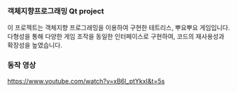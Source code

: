 ### 객체지향프로그래밍 Qt project
이 프로젝트는 객체지향 프로그래밍을 이용하여 구현한 테트리스, 뿌요뿌요 게임입니다.
다형성을 통해 다양한 게임 조작을 동일한 인터페이스로 구현하여, 코드의 재사용성과 확장성을 높였습니다.
### 동작 영상
https://www.youtube.com/watch?v=xB6l_ptYkxI&t=5s
